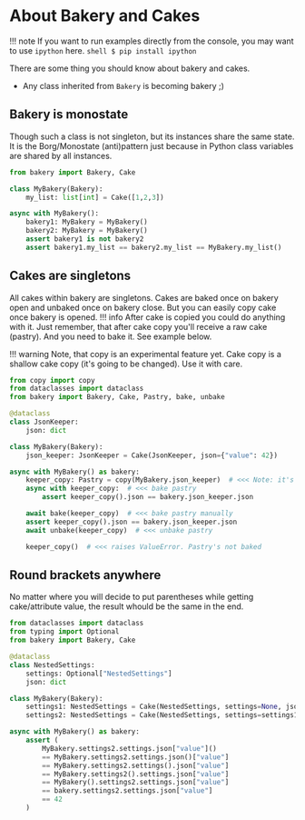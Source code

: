 # About Bakery and Cakes

!!! note
    If you want to run examples directly from the console, you may want to use `ipython` here.
    ```shell
    $ pip install ipython
    ```

There are some thing you should know about bakery and cakes.

* Any class inherited from `Bakery` is becoming bakery ;)

## Bakery is monostate

Though such a class is not singleton, but its instances share the same state. It is the Borg/Monostate (anti)pattern just because in Python class variables are shared by all instances. 
```python
from bakery import Bakery, Cake

class MyBakery(Bakery):
    my_list: list[int] = Cake([1,2,3])

async with MyBakery():
    bakery1: MyBakery = MyBakery()
    bakery2: MyBakery = MyBakery()
    assert bakery1 is not bakery2
    assert bakery1.my_list == bakery2.my_list == MyBakery.my_list()
```

## Cakes are singletons

All cakes within bakery are singletons. Cakes are baked once on bakery open and unbaked once on bakery close. But you can easily copy cake once bakery is opened.
!!! info
    After cake is copied you could do anything with it. Just remember, that after cake copy you'll receive a raw cake (pastry). And you need to bake it. See example below.

!!! warning
    Note, that copy is an experimental feature yet. Cake copy is a shallow cake copy (it's going to be changed). Use it with care.

```python
from copy import copy
from dataclasses import dataclass
from bakery import Bakery, Cake, Pastry, bake, unbake

@dataclass
class JsonKeeper:
    json: dict

class MyBakery(Bakery):
    json_keeper: JsonKeeper = Cake(JsonKeeper, json={"value": 42})

async with MyBakery() as bakery:
    keeper_copy: Pastry = copy(MyBakery.json_keeper)  # <<< Note: it's pastry, not cake ;)
    async with keeper_copy:  # <<< bake pastry
        assert keeper_copy().json == bakery.json_keeper.json

    await bake(keeper_copy)  # <<< bake pastry manually
    assert keeper_copy().json == bakery.json_keeper.json
    await unbake(keeper_copy)  # <<< unbake pastry

    keeper_copy()  # <<< raises ValueError. Pastry's not baked
```

## Round brackets anywhere

No matter where you will decide to put parentheses while getting cake/attribute value, the result whould be the same in the end.
```python
from dataclasses import dataclass
from typing import Optional
from bakery import Bakery, Cake

@dataclass
class NestedSettings:
    settings: Optional["NestedSettings"]
    json: dict

class MyBakery(Bakery):
    settings1: NestedSettings = Cake(NestedSettings, settings=None, json={"value": 42})
    settings2: NestedSettings = Cake(NestedSettings, settings=settings1, json={})

async with MyBakery() as bakery:
    assert (
        MyBakery.settings2.settings.json["value"]()
        == MyBakery.settings2.settings.json()["value"]
        == MyBakery.settings2.settings().json["value"]
        == MyBakery.settings2().settings.json["value"]
        == MyBakery().settings2.settings.json["value"]
        == bakery.settings2.settings.json["value"]
        == 42
    )
```
